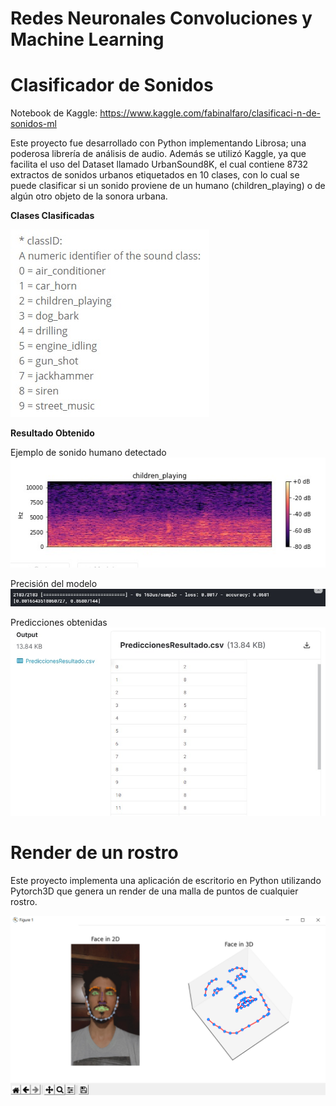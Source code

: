 # Redes Neuronales Convoluciones y Machine Learning

# Clasificador de Sonidos

Notebook de Kaggle: https://www.kaggle.com/fabinalfaro/clasificaci-n-de-sonidos-ml

Este proyecto fue desarrollado con Python implementando Librosa; una poderosa librería de análisis de audio. Además se utilizó Kaggle, ya que facilita el uso del Dataset llamado UrbanSound8K, el cual contiene 8732 extractos de sonidos urbanos etiquetados en 10 clases, con lo cual se puede clasificar si un sonido proviene de un humano (children_playing) o de algún otro objeto de la sonora urbana.

**Clases Clasificadas**

![clases](<./imagenes/clases.jpeg>)

**Resultado Obtenido**

Ejemplo de sonido humano detectado
![humano](<./imagenes/humano.jpeg>)

Precisión del modelo
![precision](<./imagenes/precision.jpeg>)

Predicciones obtenidas
![resultado](<./imagenes/resultado.jpeg>)

# Render de un rostro

Este proyecto implementa una aplicación de escritorio en Python utilizando Pytorch3D que genera un render de una malla de puntos de cualquier rostro.

![rostro](<./imagenes/rostro.png>)





